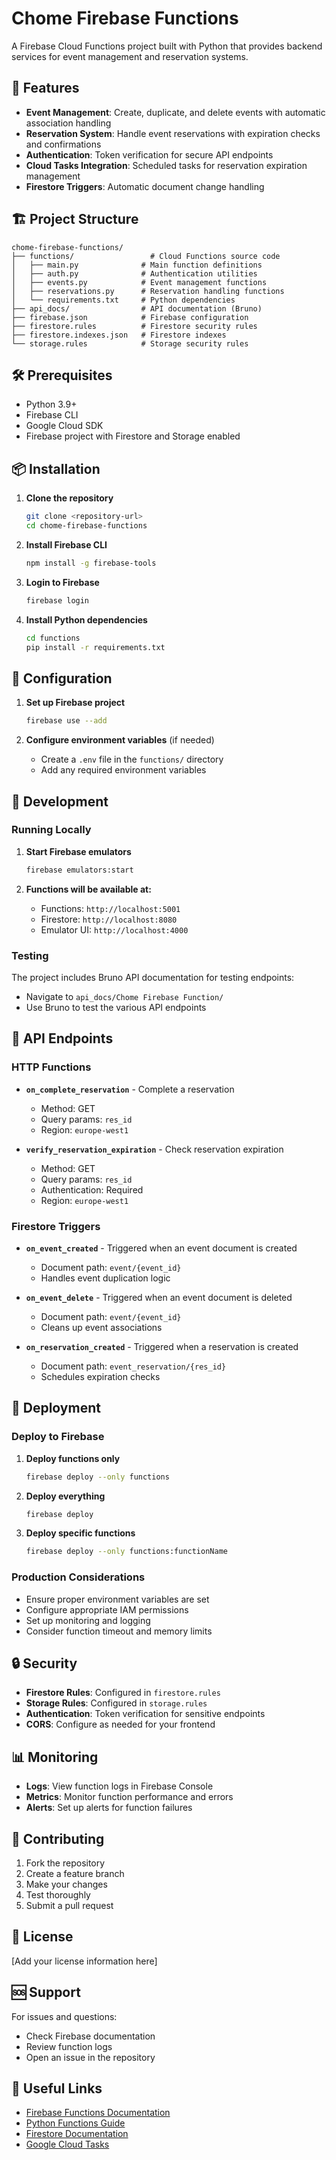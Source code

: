 # Chome Firebase Functions

A Firebase Cloud Functions project built with Python that provides backend services for event management and reservation systems.

## 🚀 Features

- **Event Management**: Create, duplicate, and delete events with automatic association handling
- **Reservation System**: Handle event reservations with expiration checks and confirmations
- **Authentication**: Token verification for secure API endpoints
- **Cloud Tasks Integration**: Scheduled tasks for reservation expiration management
- **Firestore Triggers**: Automatic document change handling

## 🏗️ Project Structure

```
chome-firebase-functions/
├── functions/                 # Cloud Functions source code
│   ├── main.py              # Main function definitions
│   ├── auth.py              # Authentication utilities
│   ├── events.py            # Event management functions
│   ├── reservations.py      # Reservation handling functions
│   └── requirements.txt     # Python dependencies
├── api_docs/                # API documentation (Bruno)
├── firebase.json            # Firebase configuration
├── firestore.rules          # Firestore security rules
├── firestore.indexes.json   # Firestore indexes
└── storage.rules            # Storage security rules
```

## 🛠️ Prerequisites

- Python 3.9+
- Firebase CLI
- Google Cloud SDK
- Firebase project with Firestore and Storage enabled

## 📦 Installation

1. **Clone the repository**
   ```bash
   git clone <repository-url>
   cd chome-firebase-functions
   ```

2. **Install Firebase CLI**
   ```bash
   npm install -g firebase-tools
   ```

3. **Login to Firebase**
   ```bash
   firebase login
   ```

4. **Install Python dependencies**
   ```bash
   cd functions
   pip install -r requirements.txt
   ```

## 🔧 Configuration

1. **Set up Firebase project**
   ```bash
   firebase use --add
   ```

2. **Configure environment variables** (if needed)
   - Create a `.env` file in the `functions/` directory
   - Add any required environment variables

## 🚀 Development

### Running Locally

1. **Start Firebase emulators**
   ```bash
   firebase emulators:start
   ```

2. **Functions will be available at:**
   - Functions: `http://localhost:5001`
   - Firestore: `http://localhost:8080`
   - Emulator UI: `http://localhost:4000`

### Testing

The project includes Bruno API documentation for testing endpoints:
- Navigate to `api_docs/Chome Firebase Function/`
- Use Bruno to test the various API endpoints

## 📡 API Endpoints

### HTTP Functions

- **`on_complete_reservation`** - Complete a reservation
  - Method: GET
  - Query params: `res_id`
  - Region: `europe-west1`

- **`verify_reservation_expiration`** - Check reservation expiration
  - Method: GET
  - Query params: `res_id`
  - Authentication: Required
  - Region: `europe-west1`

### Firestore Triggers

- **`on_event_created`** - Triggered when an event document is created
  - Document path: `event/{event_id}`
  - Handles event duplication logic

- **`on_event_delete`** - Triggered when an event document is deleted
  - Document path: `event/{event_id}`
  - Cleans up event associations

- **`on_reservation_created`** - Triggered when a reservation is created
  - Document path: `event_reservation/{res_id}`
  - Schedules expiration checks

## 🚀 Deployment

### Deploy to Firebase

1. **Deploy functions only**
   ```bash
   firebase deploy --only functions
   ```

2. **Deploy everything**
   ```bash
   firebase deploy
   ```

3. **Deploy specific functions**
   ```bash
   firebase deploy --only functions:functionName
   ```

### Production Considerations

- Ensure proper environment variables are set
- Configure appropriate IAM permissions
- Set up monitoring and logging
- Consider function timeout and memory limits

## 🔒 Security

- **Firestore Rules**: Configured in `firestore.rules`
- **Storage Rules**: Configured in `storage.rules`
- **Authentication**: Token verification for sensitive endpoints
- **CORS**: Configure as needed for your frontend

## 📊 Monitoring

- **Logs**: View function logs in Firebase Console
- **Metrics**: Monitor function performance and errors
- **Alerts**: Set up alerts for function failures

## 🤝 Contributing

1. Fork the repository
2. Create a feature branch
3. Make your changes
4. Test thoroughly
5. Submit a pull request

## 📝 License

[Add your license information here]

## 🆘 Support

For issues and questions:
- Check Firebase documentation
- Review function logs
- Open an issue in the repository

## 🔗 Useful Links

- [Firebase Functions Documentation](https://firebase.google.com/docs/functions)
- [Python Functions Guide](https://firebase.google.com/docs/functions/get-started?gen=python)
- [Firestore Documentation](https://firebase.google.com/docs/firestore)
- [Google Cloud Tasks](https://cloud.google.com/tasks/docs)
